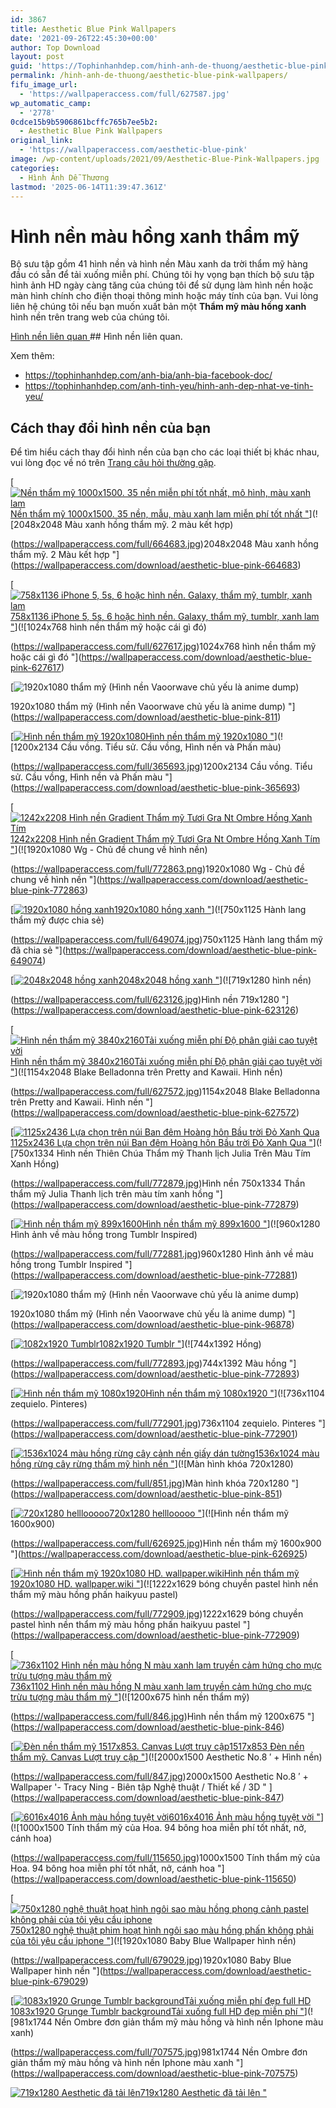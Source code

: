 ```yaml
---
id: 3867
title: Aesthetic Blue Pink Wallpapers
date: '2021-09-26T22:45:30+00:00'
author: Top Download
layout: post
guid: 'https://Tophinhanhdep.com/hinh-anh-de-thuong/aesthetic-blue-pink-wallpapers/'
permalink: /hinh-anh-de-thuong/aesthetic-blue-pink-wallpapers/
fifu_image_url:
  - 'https://wallpaperaccess.com/full/627587.jpg'
wp_automatic_camp:
  - '2778'
0cdce15b9b5906861bcffc765b7ee5b2:
  - Aesthetic Blue Pink Wallpapers
original_link:
  - 'https://wallpaperaccess.com/aesthetic-blue-pink'
image: /wp-content/uploads/2021/09/Aesthetic-Blue-Pink-Wallpapers.jpg
categories:
  - Hình Ảnh Dễ Thương
lastmod: '2025-06-14T11:39:47.361Z'
---
```

# Hình nền màu hồng xanh thẩm mỹ

Bộ sưu tập gồm 41 hình nền và hình nền Màu xanh da trời thẩm mỹ hàng đầu có sẵn để tải xuống miễn phí. Chúng tôi hy vọng bạn thích bộ sưu tập hình ảnh HD ngày càng tăng của chúng tôi để sử dụng làm hình nền hoặc màn hình chính cho điện thoại thông minh hoặc máy tính của bạn. Vui lòng liên hệ chúng tôi nếu bạn muốn xuất bản một **Thẩm mỹ màu hồng xanh** hình nền trên trang web của chúng tôi.

[Hình nền liên quan ](#related) ## Hình nền liên quan.

   
 Xem thêm:

   
- <https://tophinhanhdep.com/anh-bia/anh-bia-facebook-doc/>
- <https://tophinhanhdep.com/anh-tinh-yeu/hinh-anh-dep-nhat-ve-tinh-yeu/>

## Cách thay đổi hình nền của bạn

Để tìm hiểu cách thay đổi hình nền của bạn cho các loại thiết bị khác nhau, vui lòng đọc về nó trên [Trang câu hỏi thường gặp](https://tophinhanhdep.com/faq/).

  
[[![Nền thẩm mỹ 1000x1500.  35 nền miễn phí tốt nhất, mô hình, màu xanh lam](https://wallpaperaccess.com/full/627587.jpg)Nền thẩm mỹ 1000x1500. 35 nền, mẫu, màu xanh lam miễn phí tốt nhất "](https://wallpaperaccess.com/download/aesthetic-blue-pink-627587)](![2048x2048 Màu xanh hồng thẩm mỹ.  2 màu kết hợp)

(https://wallpaperaccess.com/full/664683.jpg)2048x2048 Màu xanh hồng thẩm mỹ. 2 Màu kết hợp "](https://wallpaperaccess.com/download/aesthetic-blue-pink-664683)

[[![758x1136 iPhone 5, 5s, 6 hoặc hình nền.  Galaxy, thẩm mỹ, tumblr, xanh lam](https://wallpaperaccess.com/full/772854.jpg)758x1136 iPhone 5, 5s, 6 hoặc hình nền. Galaxy, thẩm mỹ, tumblr, xanh lam "](https://wallpaperaccess.com/download/aesthetic-blue-pink-772854)](![1024x768 hình nền thẩm mỹ hoặc cái gì đó)

(https://wallpaperaccess.com/full/627617.jpg)1024x768 hình nền thẩm mỹ hoặc cái gì đó "](https://wallpaperaccess.com/download/aesthetic-blue-pink-627617)

[![1920x1080 thẩm mỹ (Hình nền Vaoorwave chủ yếu là anime dump)](https://wallpaperaccess.com/full/811.png)

1920x1080 thẩm mỹ (Hình nền Vaoorwave chủ yếu là anime dump) "](https://wallpaperaccess.com/download/aesthetic-blue-pink-811)

[[![Hình nền thẩm mỹ 1920x1080](https://wallpaperaccess.com/full/663336.jpg)Hình nền thẩm mỹ 1920x1080 "](https://wallpaperaccess.com/download/aesthetic-blue-pink-663336)](![1200x2134 Cầu vồng.  Tiểu sử.  Cầu vồng, Hình nền và Phấn màu)

(https://wallpaperaccess.com/full/365693.jpg)1200x2134 Cầu vồng. Tiểu sử. Cầu vồng, Hình nền và Phấn màu "](https://wallpaperaccess.com/download/aesthetic-blue-pink-365693)

[[![1242x2208 Hình nền Gradient Thẩm mỹ Tươi Gra Nt Ombre Hồng Xanh Tím](https://wallpaperaccess.com/full/772862.jpg)1242x2208 Hình nền Gradient Thẩm mỹ Tươi Gra Nt Ombre Hồng Xanh Tím "](https://wallpaperaccess.com/download/aesthetic-blue-pink-772862)](![1920x1080 Wg - Chủ đề chung về hình nền)

(https://wallpaperaccess.com/full/772863.png)1920x1080 Wg - Chủ đề chung về hình nền "](https://wallpaperaccess.com/download/aesthetic-blue-pink-772863)

[[![1920x1080 hồng xanh](https://wallpaperaccess.com/full/772868.jpg)1920x1080 hồng xanh "](https://wallpaperaccess.com/download/aesthetic-blue-pink-772868)](![750x1125 Hành lang thẩm mỹ được chia sẻ)

(https://wallpaperaccess.com/full/649074.jpg)750x1125 Hành lang thẩm mỹ đã chia sẻ "](https://wallpaperaccess.com/download/aesthetic-blue-pink-649074)

[[![2048x2048 hồng xanh](https://wallpaperaccess.com/full/729441.jpg)2048x2048 hồng xanh "](https://wallpaperaccess.com/download/aesthetic-blue-pink-729441)](![719x1280 hình nền)

(https://wallpaperaccess.com/full/623126.jpg)Hình nền 719x1280 "](https://wallpaperaccess.com/download/aesthetic-blue-pink-623126)

[[![Hình nền thẩm mỹ 3840x2160Tải xuống miễn phí Độ phân giải cao tuyệt vời](https://wallpaperaccess.com/full/84254.jpg)Hình nền thẩm mỹ 3840x2160Tải xuống miễn phí Độ phân giải cao tuyệt vời "](https://wallpaperaccess.com/download/aesthetic-blue-pink-84254)](![1154x2048 Blake Belladonna trên Pretty and Kawaii.  Hình nền)

(https://wallpaperaccess.com/full/627572.jpg)1154x2048 Blake Belladonna trên Pretty and Kawaii. Hình nền "](https://wallpaperaccess.com/download/aesthetic-blue-pink-627572)

[[![1125x2436 Lựa chọn trên núi Ban đêm Hoàng hôn Bầu trời Đỏ Xanh Qua](https://wallpaperaccess.com/full/691999.jpg)1125x2436 Lựa chọn trên núi Ban đêm Hoàng hôn Bầu trời Đỏ Xanh Qua "](https://wallpaperaccess.com/download/aesthetic-blue-pink-691999)](![750x1334 Hình nền Thiên Chúa Thẩm mỹ Thanh lịch Julia Trên Màu Tím Xanh Hồng)

(https://wallpaperaccess.com/full/772879.jpg)Hình nền 750x1334 Thần thẩm mỹ Julia Thanh lịch trên màu tím xanh hồng "](https://wallpaperaccess.com/download/aesthetic-blue-pink-772879)

[[![Hình nền thẩm mỹ 899x1600](https://wallpaperaccess.com/full/772880.jpg)Hình nền thẩm mỹ 899x1600 "](https://wallpaperaccess.com/download/aesthetic-blue-pink-772880)](![960x1280 Hình ảnh về màu hồng trong Tumblr Inspired)

(https://wallpaperaccess.com/full/772881.jpg)960x1280 Hình ảnh về màu hồng trong Tumblr Inspired "](https://wallpaperaccess.com/download/aesthetic-blue-pink-772881)

[![1920x1080 thẩm mỹ (Hình nền Vaoorwave chủ yếu là anime dump)](https://wallpaperaccess.com/full/96878.png)

1920x1080 thẩm mỹ (Hình nền Vaoorwave chủ yếu là anime dump) "](https://wallpaperaccess.com/download/aesthetic-blue-pink-96878)

[[![1082x1920 Tumblr](https://wallpaperaccess.com/full/722352.jpg)1082x1920 Tumblr "](https://wallpaperaccess.com/download/aesthetic-blue-pink-722352)](![744x1392 Hồng)

(https://wallpaperaccess.com/full/772893.jpg)744x1392 Màu hồng "](https://wallpaperaccess.com/download/aesthetic-blue-pink-772893)

[[![Hình nền thẩm mỹ 1080x1920](https://wallpaperaccess.com/full/672523.jpg)Hình nền thẩm mỹ 1080x1920 "](https://wallpaperaccess.com/download/aesthetic-blue-pink-672523)](![736x1104 zequielo.  Pinteres)

(https://wallpaperaccess.com/full/772901.jpg)736x1104 zequielo. Pinteres "](https://wallpaperaccess.com/download/aesthetic-blue-pink-772901)

[[![1536x1024 màu hồng rừng cây cảnh nền giấy dán tường](https://wallpaperaccess.com/full/772902.jpg)1536x1024 màu hồng rừng cây rừng thẩm mỹ hình nền "](https://wallpaperaccess.com/download/aesthetic-blue-pink-772902)](![Màn hình khóa 720x1280)

(https://wallpaperaccess.com/full/851.jpg)Màn hình khóa 720x1280 "](https://wallpaperaccess.com/download/aesthetic-blue-pink-851)

[[![720x1280 helllooooo](https://wallpaperaccess.com/full/692065.jpg)720x1280 helllooooo "](https://wallpaperaccess.com/download/aesthetic-blue-pink-692065)](![Hình nền thẩm mỹ 1600x900)

(https://wallpaperaccess.com/full/626925.jpg)Hình nền thẩm mỹ 1600x900 "](https://wallpaperaccess.com/download/aesthetic-blue-pink-626925)

[[![Hình nền thẩm mỹ 1920x1080 HD.  wallpaper.wiki](https://wallpaperaccess.com/full/632836.jpg)Hình nền thẩm mỹ 1920x1080 HD. wallpaper.wiki "](https://wallpaperaccess.com/download/aesthetic-blue-pink-632836)](![1222x1629 bóng chuyền pastel hình nền thẩm mỹ màu hồng phấn haikyuu pastel)

(https://wallpaperaccess.com/full/772909.jpg)1222x1629 bóng chuyền pastel hình nền thẩm mỹ màu hồng phấn haikyuu pastel "](https://wallpaperaccess.com/download/aesthetic-blue-pink-772909)

[[![736x1102 Hình nền màu hồng N màu xanh lam truyền cảm hứng cho mực trừu tượng màu thẩm mỹ](https://wallpaperaccess.com/full/772914.jpg)736x1102 Hình nền màu hồng N màu xanh lam truyền cảm hứng cho mực trừu tượng màu thẩm mỹ "](https://wallpaperaccess.com/download/aesthetic-blue-pink-772914)](![1200x675 hình nền thẩm mỹ)

(https://wallpaperaccess.com/full/846.jpg)Hình nền thẩm mỹ 1200x675 "](https://wallpaperaccess.com/download/aesthetic-blue-pink-846)

[[![Đèn nền thẩm mỹ 1517x853.  Canvas Lượt truy cập](https://wallpaperaccess.com/full/772917.jpg)1517x853 Đèn nền thẩm mỹ. Canvas Lượt truy cập "](https://wallpaperaccess.com/download/aesthetic-blue-pink-772917)](![2000x1500 Aesthetic No.8 ′ + Hình nền)

(https://wallpaperaccess.com/full/847.jpg)2000x1500 Aesthetic No.8 ′ + Wallpaper '- Tracy Ning - Biên tập Nghệ thuật / Thiết kế / 3D " ](https://wallpaperaccess.com/download/aesthetic-blue-pink-847)

[[![6016x4016 Ảnh màu hồng tuyệt vời](https://wallpaperaccess.com/full/772920.jpg)6016x4016 Ảnh màu hồng tuyệt vời "](https://wallpaperaccess.com/download/aesthetic-blue-pink-772920)](![1000x1500 Tính thẩm mỹ của Hoa.  94 bông hoa miễn phí tốt nhất, nở, cánh hoa)

(https://wallpaperaccess.com/full/115650.jpg)1000x1500 Tính thẩm mỹ của Hoa. 94 bông hoa miễn phí tốt nhất, nở, cánh hoa "](https://wallpaperaccess.com/download/aesthetic-blue-pink-115650)

[[![750x1280 nghệ thuật hoạt hình ngôi sao màu hồng phong cảnh pastel không phải của tôi yêu cầu iphone](https://wallpaperaccess.com/full/357510.jpg)750x1280 nghệ thuật phim hoạt hình ngôi sao màu hồng phấn không phải của tôi yêu cầu iphone "](https://wallpaperaccess.com/download/aesthetic-blue-pink-357510)](![1920x1080 Baby Blue Wallpaper hình nền)

(https://wallpaperaccess.com/full/679029.jpg)1920x1080 Baby Blue Wallpaper hình nền "](https://wallpaperaccess.com/download/aesthetic-blue-pink-679029)

[[![1083x1920 Grunge Tumblr backgroundTải xuống miễn phí đẹp full HD](https://wallpaperaccess.com/full/213127.jpg)1083x1920 Grunge Tumblr backgroundTải xuống full HD đẹp miễn phí "](https://wallpaperaccess.com/download/aesthetic-blue-pink-213127)](![981x1744 Nền Ombre đơn giản thẩm mỹ màu hồng và hình nền Iphone màu xanh)

(https://wallpaperaccess.com/full/707575.jpg)981x1744 Nền Ombre đơn giản thẩm mỹ màu hồng và hình nền Iphone màu xanh "](https://wallpaperaccess.com/download/aesthetic-blue-pink-707575)

[![719x1280 Aesthetic đã tải lên](https://wallpaperaccess.com/full/115612.jpg)719x1280 Aesthetic đã tải lên "](https://wallpaperaccess.com/download/aesthetic-blue-pink-115612)

